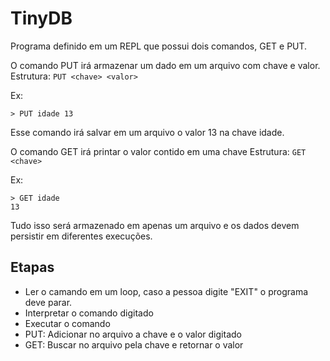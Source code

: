 # TinyDB

Programa definido em um REPL que possui dois comandos, GET e PUT.

O comando PUT irá armazenar um dado em um arquivo com chave e valor.
Estrutura: `PUT <chave> <valor>`

Ex: 
```
> PUT idade 13
```

Esse comando irá salvar em um arquivo o valor 13 na chave idade.

O comando GET irá printar o valor contido em uma chave
Estrutura: `GET <chave>`

Ex: 
```
> GET idade
13
```

Tudo isso será armazenado em apenas um arquivo e os dados devem persistir em diferentes execuções.


## Etapas

- Ler o camando em um loop, caso a pessoa digite "EXIT" o programa deve parar.
- Interpretar o comando digitado
- Executar o comando
- PUT: Adicionar no arquivo a chave e o valor digitado
- GET: Buscar no arquivo pela chave e retornar o valor